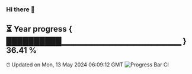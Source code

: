 ### Hi there 👋
⏳ Year progress { ██████████▁▁▁▁▁▁▁▁▁▁▁▁▁▁▁▁▁▁▁▁ } 36.41 %
---
⏰ Updated on Mon, 13 May 2024 06:09:12 GMT
![Progress Bar CI](https://github.com/Moyi321/Moyi321/workflows/Progress%20Bar%20CI/badge.svg)
